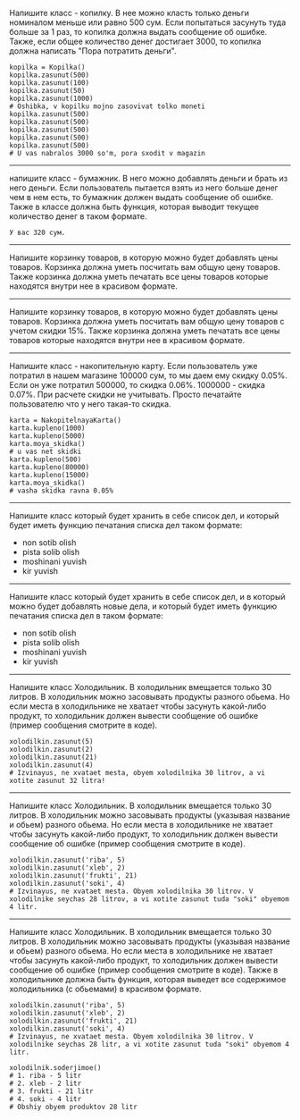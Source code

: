 Напишите класс - копилку. В нее можно класть только деньги номиналом меньше или равно 500 сум. Если попытаться засунуть туда больше 
за 1 раз, то копилка должна выдать сообщение об ошибке. Также, если общее количество денег достигает 3000, то копилка должна написать
"Пора потратить деньги".
```
kopilka = Kopilka()
kopilka.zasunut(500)
kopilka.zasunut(100)
kopilka.zasunut(50)
kopilka.zasunut(1000)
# Oshibka, v kopilku mojno zasovivat tolko moneti
kopilka.zasunut(500)
kopilka.zasunut(500)
kopilka.zasunut(500)
kopilka.zasunut(500)
kopilka.zasunut(500)
# U vas nabralos 3000 so'm, pora sxodit v magazin
```

---


напишите класс - бумажник. В него можно добавлять деньги и брать из него деньги. Если пользователь пытается взять из него больше денег
чем в нем есть, то бумажник должен выдать сообщение об ошибке. Также в классе должна быть функция, которая выводит текущее количество
денег в таком формате.
```
У вас 320 сум.
```

---

Напишите корзинку товаров, в которую можно будет добавлять цены товаров. Корзинка должна уметь посчитать вам общую цену товаров.
Также корзинка должна уметь печатать все цены товаров которые находятся внутри нее в красивом формате.

---

Напишите корзинку товаров, в которую можно будет добавлять цены товаров. Корзинка должна уметь посчитать вам общую цену товаров
с учетом скидки 15%. Также корзинка должна уметь печатать все цены товаров которые находятся внутри нее в красивом формате.

---


Напишите класс - накопительную карту. Если пользователь уже потратил в нашем магазине 100000 сум, то мы даем ему скидку 0.05%.
Если он уже потратил 500000, то скидка 0.06%. 1000000 - скидка 0.07%. При расчете скидки не учитывать. Просто печатайте пользователю что
у него такая-то скидка.
```
karta = NakopitelnayaKarta()
karta.kupleno(1000)
karta.kupleno(5000)
karta.moya_skidka()
# u vas net skidki
karta.kupleno(500)
karta.kupleno(80000)
karta.kupleno(15000)
karta.moya_skidka()
# vasha skidka ravna 0.05%
```

---

Напишите класс который будет хранить в себе список дел, и который будет иметь функцию печатания списка дел таком формате:
* non sotib olish
* pista solib olish
* moshinani yuvish
* kir yuvish

---

Напишите класс который будет хранить в себе список дел, и в который можно будет добавлять новые дела, и 
который будет иметь функцию печатания списка дел в таком формате:
* non sotib olish
* pista solib olish
* moshinani yuvish
* kir yuvish

---



Напишите класс Холодильник. В холодильник вмещается только 30 литров. В холодильник можно засовывать продукты разного обьема. Но если
места в холодильнике не хватает чтобы засунуть какой-либо продукт, то холодильник должен вывести сообщение об ошибке
(пример сообщения смотрите в коде).
```
xolodilkin.zasunut(5)
xolodilkin.zasunut(2)
xolodilkin.zasunut(21)
xolodilkin.zasunut(4)
# Izvinayus, ne xvataet mesta, obyem xolodilnika 30 litrov, a vi xotite zasunut 32 litra!
```

---

Напишите класс Холодильник. В холодильник вмещается только 30 литров. В холодильник можно засовывать продукты (указывая название и обьем) 
разного обьема. Но если места в холодильнике не хватает чтобы засунуть какой-либо продукт, то холодильник должен вывести 
сообщение об ошибке (пример сообщения смотрите в коде).
```
xolodilkin.zasunut('riba', 5)
xolodilkin.zasunut('xleb', 2)
xolodilkin.zasunut('frukti', 21)
xolodilkin.zasunut('soki', 4)
# Izvinayus, ne xvataet mesta. Obyem xolodilnika 30 litrov. V xolodilnike seychas 28 litrov, a vi xotite zasunut tuda "soki" obyemom 4 litr.
```

---

Напишите класс Холодильник. В холодильник вмещается только 30 литров. В холодильник можно засовывать продукты (указывая название и обьем) 
разного обьема. Но если места в холодильнике не хватает чтобы засунуть какой-либо продукт, то холодильник должен вывести 
сообщение об ошибке (пример сообщения смотрите в коде). Также в холодильнике должна быть функция, которая выведет все содержимое холодильника (с обьемами) в красивом формате.
```
xolodilkin.zasunut('riba', 5)
xolodilkin.zasunut('xleb', 2)
xolodilkin.zasunut('frukti', 21)
xolodilkin.zasunut('soki', 4)
# Izvinayus, ne xvataet mesta. Obyem xolodilnika 30 litrov. V xolodilnike seychas 28 litr, a vi xotite zasunut tuda "soki" obyemom 4 litr.

xolodilnik.soderjimoe()
# 1. riba - 5 litr
# 2. xleb - 2 litr
# 3. frukti - 21 litr
# 4. soki - 4 litr
# Obshiy obyem produktov 28 litr
```
